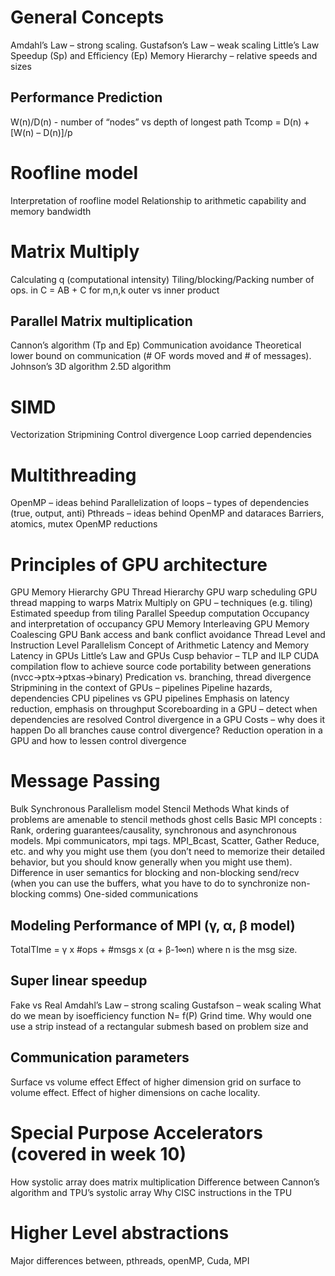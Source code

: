 # General Concepts
Amdahl’s Law – strong scaling.
Gustafson’s Law – weak scaling
Little’s Law
Speedup (Sp)  and Efficiency (Ep)
Memory Hierarchy – relative speeds and sizes

## Performance Prediction
W(n)/D(n)   -  number of “nodes” vs depth of longest path
Tcomp = D(n) + [W(n) – D(n)]/p
 
# Roofline model 
Interpretation of roofline model
Relationship to arithmetic capability and memory bandwidth 

# Matrix Multiply
Calculating q (computational intensity) 
Tiling/blocking/Packing
number of ops. in C = AB + C  for m,n,k 
outer vs inner product

## Parallel Matrix multiplication
Cannon’s algorithm (Tp and Ep)
Communication avoidance
Theoretical lower bound on communication (# OF words moved and # of messages).
Johnson’s 3D algorithm
2.5D algorithm

# SIMD
Vectorization 
Stripmining
Control divergence
Loop carried dependencies

# Multithreading
OpenMP – ideas behind
Parallelization of loops – types of dependencies (true, output, anti)
Pthreads – ideas behind
OpenMP and dataraces
Barriers, atomics, mutex
OpenMP reductions

 

# Principles of GPU architecture
GPU Memory Hierarchy
GPU Thread Hierarchy
GPU warp scheduling
GPU thread mapping to warps
Matrix Multiply on GPU – techniques (e.g. tiling)
Estimated speedup from tiling
Parallel Speedup computation
Occupancy and interpretation of occupancy
GPU Memory Interleaving
GPU Memory Coalescing
GPU Bank access and bank conflict avoidance
Thread Level and Instruction Level Parallelism
Concept of Arithmetic Latency and Memory Latency in GPUs 
Little’s Law and GPUs
Cusp behavior – TLP and ILP
CUDA compilation flow to achieve source code portability between generations
(nvcc->ptx->ptxas->binary)
Predication vs. branching, thread divergence
Stripmining in the context of GPUs
– pipelines
Pipeline hazards, dependencies 
CPU pipelines vs GPU pipelines
Emphasis on latency reduction, emphasis on throughput
Scoreboarding in a GPU – detect when dependencies are resolved
Control divergence in a GPU
Costs – why does it happen
Do all branches cause control divergence?
Reduction operation in a GPU and how to lessen control divergence



# Message Passing 
Bulk Synchronous Parallelism model
Stencil Methods
What kinds of problems are amenable to stencil methods
ghost cells
Basic MPI concepts : Rank, ordering guarantees/causality, synchronous and 
asynchronous models. Mpi communicators, mpi tags.
MPI_Bcast, Scatter, Gather Reduce, etc.  and why you might use them (you don’t 
need to memorize their detailed behavior, but you should know generally when 
you might use them).
Difference in user semantics for blocking and non-blocking send/recv (when you can use
  the buffers, what you have to do to synchronize non-blocking comms)
One-sided communications

## Modeling Performance of MPI (γ, α, β model)
TotalTIme = γ x #ops  +  #msgs x (α + β-1∞n)  where n is the msg size.

## Super linear speedup
Fake vs Real
Amdahl’s Law – strong scaling
Gustafson – weak scaling
What do we mean by isoefficiency function N= f(P)
Grind time.
Why would one use a strip instead of a rectangular submesh based on problem size and


## Communication parameters 
Surface vs volume effect
Effect of higher dimension grid on surface to volume effect.
Effect of higher dimensions on cache locality.
 



# Special Purpose Accelerators (covered in week 10)
How systolic array does matrix multiplication
Difference between Cannon’s algorithm and TPU’s systolic array
Why CISC instructions in the TPU

 

# Higher Level abstractions
Major differences between, pthreads, openMP, Cuda, MPI
